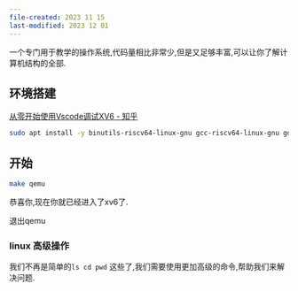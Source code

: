 ```yaml
---
file-created: 2023 11 15
last-modified: 2023 12 01
---
```


一个专门用于教学的操作系统,代码量相比非常少,但是又足够丰富,可以让你了解计算机结构的全部. 

## 环境搭建

[从零开始使用Vscode调试XV6 - 知乎](https://zhuanlan.zhihu.com/p/501901665)

```bash
sudo apt install -y binutils-riscv64-linux-gnu gcc-riscv64-linux-gnu gdb-multiarch qemu-system-misc opensbi u-boot-qemu qemu-utils
```
## 开始 

```bash
make qemu 
```

恭喜你,现在你就已经进入了xv6了.


退出qemu

### linux 高级操作 

我们不再是简单的`ls cd pwd` 这些了,我们需要使用更加高级的命令,帮助我们来解决问题. 

